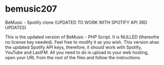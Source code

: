 # bemusic207
BeMusic - Spotify clone (UPDATED TO WORK WITH SPOTIFY API 3RD UPDATES)

This is the updated version of BeMusic - PHP Script. It is NULLED (thereofre no license key needed). Feel free to modify it as you wish.
This version ahas the updated Spotify API keys, therefore, it should work with Spotify, YouTube and LastFM.
All you need to do is upload to your web hosting, open your URL from the root of the files and follow the instructions. 


